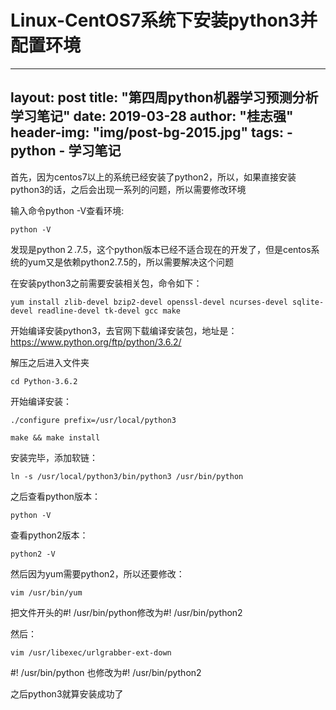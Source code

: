 #        Linux-CentOS7系统下安装python3并配置环境

---
layout:     post
title:      "第四周python机器学习预测分析学习笔记"
date:       2019-03-28
author:     "桂志强"
header-img: "img/post-bg-2015.jpg"
tags:
    - python
    - 学习笔记
---



首先，因为centos7以上的系统已经安装了python2，所以，如果直接安装python3的话，之后会出现一系列的问题，所以需要修改环境

输入命令python -V查看环境:

`python -V`

发现是python２.7.5，这个python版本已经不适合现在的开发了，但是centos系统的yum又是依赖python2.7.5的，所以需要解决这个问题

在安装python3之前需要安装相关包，命令如下：

``yum install zlib-devel bzip2-devel openssl-devel ncurses-devel sqlite-devel readline-devel tk-devel gcc make``

开始编译安装python3，去官网下载编译安装包，地址是：https://www.python.org/ftp/python/3.6.2/

解压之后进入文件夹

`cd Python-3.6.2`

开始编译安装：

`./configure prefix=/usr/local/python3`

`make && make install`

安装完毕，添加软链：

`ln -s /usr/local/python3/bin/python3 /usr/bin/python`

之后查看python版本：

`python -V`

查看python2版本：

`python2 -V`

然后因为yum需要python2，所以还要修改：

`vim /usr/bin/yum`

把文件开头的#! /usr/bin/python修改为#! /usr/bin/python2

然后：

`vim /usr/libexec/urlgrabber-ext-down`

#! /usr/bin/python 也修改为#! /usr/bin/python2

之后python3就算安装成功了